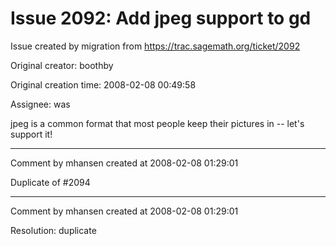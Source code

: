 # Issue 2092: Add jpeg support to gd

Issue created by migration from https://trac.sagemath.org/ticket/2092

Original creator: boothby

Original creation time: 2008-02-08 00:49:58

Assignee: was

jpeg is a common format that most people keep their pictures in -- let's support it!


---

Comment by mhansen created at 2008-02-08 01:29:01

Duplicate of #2094


---

Comment by mhansen created at 2008-02-08 01:29:01

Resolution: duplicate
